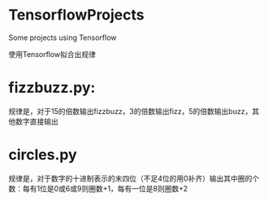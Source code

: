# TensorflowProjects
Some projects using Tensorflow

使用Tensorflow拟合出规律
# fizzbuzz.py:
规律是，对于15的倍数输出fizzbuzz，3的倍数输出fizz，5的倍数输出buzz，其他数字直接输出
# circles.py
规律是，对于数字的十进制表示的末四位（不足4位的用0补齐）输出其中圈的个数：每有1位是0或6或9则圈数+1，每有一位是8则圈数+2
